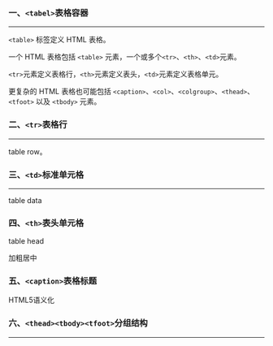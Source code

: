 ### 一、`<tabel>`表格容器

---

`<table>` 标签定义 HTML 表格。

一个 HTML 表格包括 `<table>` 元素，一个或多个`<tr>`、`<th>`、`<td>`元素。

`<tr>`元素定义表格行，`<th>`元素定义表头，`<td>`元素定义表格单元。

更复杂的 HTML 表格也可能包括 `<caption>`、`<col>`、`<colgroup>`、`<thead>`、`<tfoot>` 以及 `<tbody>` 元素。



### 二、`<tr>`表格行

---

table row。



### 三、`<td>`标准单元格

---

table data



### 四、`<th>`表头单元格

table head

加粗居中



### 五、`<caption>`表格标题

HTML5语义化



### 六、`<thead><tbody><tfoot>`分组结构

---



































































